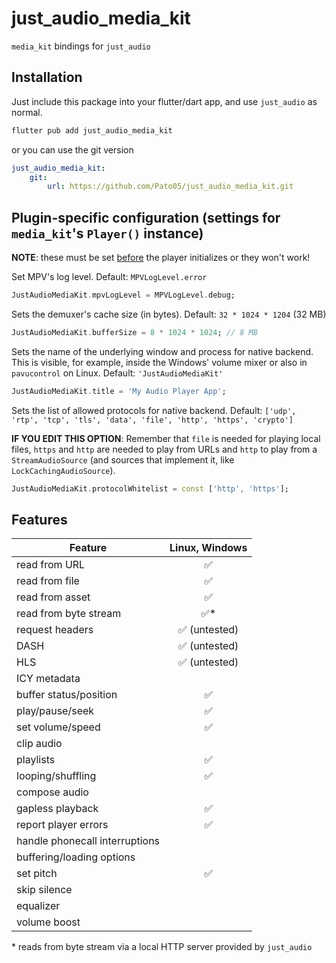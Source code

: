 # just_audio_media_kit

`media_kit` bindings for `just_audio`

## Installation

Just include this package into your flutter/dart app, and use `just_audio` as normal.

```bash
flutter pub add just_audio_media_kit
```

or you can use the git version

```yaml
just_audio_media_kit:
    git:
        url: https://github.com/Pato05/just_audio_media_kit.git
```

## Plugin-specific configuration (settings for `media_kit`'s `Player()` instance)

**NOTE**: these must be set <u>before</u> the player initializes or they won't work!


Set MPV's log level. Default: `MPVLogLevel.error`

```dart
JustAudioMediaKit.mpvLogLevel = MPVLogLevel.debug;
```

Sets the demuxer's cache size (in bytes). Default: `32 * 1024 * 1204` (32 MB)

```dart
JustAudioMediaKit.bufferSize = 8 * 1024 * 1024; // 8 MB
```

Sets the name of the underlying window and process for native backend. This is visible, for example, inside the Windows' volume mixer or also in `pavucontrol` on Linux. Default: `'JustAudioMediaKit'`

```dart
JustAudioMediaKit.title = 'My Audio Player App';
```

Sets the list of allowed protocols for native backend. Default: `['udp', 'rtp', 'tcp', 'tls', 'data', 'file', 'http', 'https', 'crypto']`

**IF YOU EDIT THIS OPTION**: Remember that `file` is needed for playing local files, `https` and `http` are needed to play from URLs and `http` to play from a `StreamAudioSource` (and sources that implement it, like `LockCachingAudioSource`).

```dart
JustAudioMediaKit.protocolWhitelist = const ['http', 'https'];
```

## Features

| Feature                        |  Linux, Windows |
| ------------------------------ |  :--: |
| read from URL                  |   ✅   |
| read from file                 |   ✅   |
| read from asset                |   ✅   |
| read from byte stream          |   ✅*  |
| request headers                |   ✅ (untested)   |
| DASH                           |   ✅ (untested)  |
| HLS                            |   ✅ (untested)  |
| ICY metadata                   |        |
| buffer status/position         |   ✅   |
| play/pause/seek                |   ✅   |
| set volume/speed               |   ✅   |
| clip audio                     |      |
| playlists                      |   ✅   |
| looping/shuffling              |   ✅   |
| compose audio                  |        |
| gapless playback               |   ✅   |
| report player errors           |   ✅   |
| handle phonecall interruptions |        |
| buffering/loading options      |        |
| set pitch                      |   ✅   |
| skip silence                   |        |
| equalizer                      |        |
| volume boost                   |        |

\* reads from byte stream via a local HTTP server provided by `just_audio`